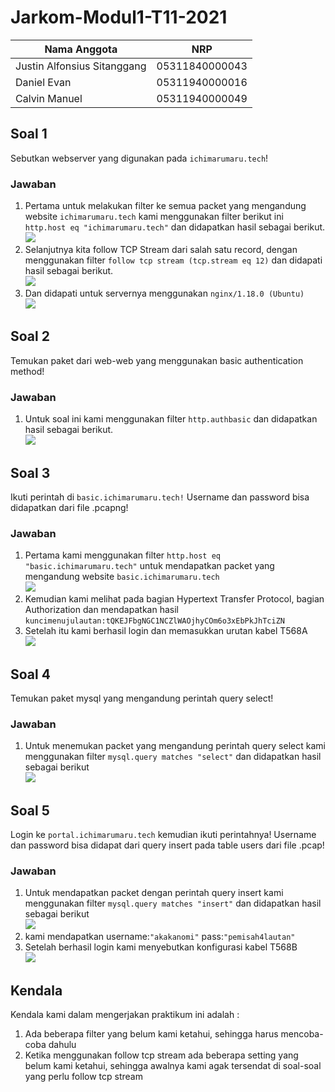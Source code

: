 # Jarkom-Modul1-T11-2021

Nama Anggota | NRP
------------------- | --------------		
Justin Alfonsius Sitanggang | 05311840000043
Daniel Evan | 05311940000016
Calvin Manuel | 05311940000049

## Soal 1
Sebutkan webserver yang digunakan pada ```ichimarumaru.tech```!

### Jawaban
1. Pertama untuk melakukan filter ke semua packet yang mengandung website ```ichimarumaru.tech``` kami menggunakan filter berikut ini ```http.host eq "ichimarumaru.tech"``` dan didapatkan hasil sebagai berikut. <br> <img src="/ss/1.JPG">
2. Selanjutnya kita follow TCP Stream dari salah satu record, dengan menggunakan filter ```follow tcp stream (tcp.stream eq 12)``` dan didapati hasil sebagai berikut. <br> <img src="/ss/2.JPG">
3. Dan didapati untuk servernya menggunakan ```nginx/1.18.0 (Ubuntu)```<br> <img src="/ss/3.JPG">

## Soal 2
Temukan paket dari web-web yang menggunakan basic authentication method!

### Jawaban
1. Untuk soal ini kami menggunakan filter ```http.authbasic``` dan didapatkan hasil sebagai berikut. <br> <img src="/ss/4.JPG">

## Soal 3
Ikuti perintah di ```basic.ichimarumaru.tech!``` Username dan password bisa didapatkan dari file .pcapng!

### Jawaban
1. Pertama kami menggunakan filter ```http.host eq "basic.ichimarumaru.tech"``` untuk mendapatkan packet yang mengandung website ```basic.ichimarumaru.tech```<br> <img src="/ss/5.JPG">
2. Kemudian kami melihat pada bagian Hypertext Transfer Protocol, bagian Authorization dan mendapatkan hasil ```kuncimenujulautan:tQKEJFbgNGC1NCZlWAOjhyCOm6o3xEbPkJhTciZN```
3. Setelah itu kami berhasil login dan memasukkan urutan kabel T568A <br> <img src="/ss/6.JPG">

## Soal 4
Temukan paket mysql yang mengandung perintah query select!

### Jawaban
1. Untuk menemukan packet yang mengandung perintah query select kami menggunakan filter ```mysql.query matches "select"``` dan didapatkan hasil sebagai berikut <br> <img src="/ss/7.JPG">

## Soal 5
Login ke ```portal.ichimarumaru.tech``` kemudian ikuti perintahnya! Username dan password bisa didapat dari query insert pada table users dari file .pcap!

### Jawaban
1. Untuk mendapatkan packet dengan perintah query insert kami menggunakan filter ```mysql.query matches "insert"``` dan didapatkan hasil sebagai berikut <br> <img src="/ss/8.JPG">
2. kami mendapatkan username:```"akakanomi"``` pass:```"pemisah4lautan"```
3. Setelah berhasil login kami menyebutkan konfigurasi kabel T568B <br> <img src="/ss/9.JPG">



## Kendala
Kendala kami dalam mengerjakan praktikum ini adalah :
1. Ada beberapa filter yang belum kami ketahui, sehingga harus mencoba-coba dahulu
2. Ketika menggunakan follow tcp stream ada beberapa setting yang belum kami ketahui, sehingga awalnya kami agak tersendat di soal-soal yang perlu follow tcp stream
